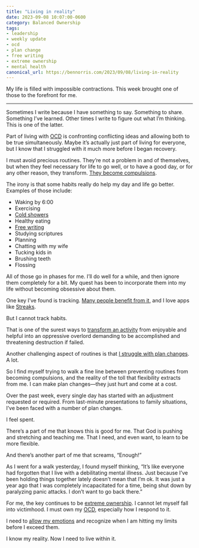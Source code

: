 ```yaml
---
title: "Living in reality"
date: 2023-09-08 10:07:00-0600
category: Balanced Ownership
tags:
- leadership
- weekly update
- ocd
- plan change
- free writing
- extreme ownership
- mental health
canonical_url: https://bennorris.com/2023/09/08/living-in-reality
---
```


My life is filled with impossible contractions. This week brought one of those to the forefront for me.

***

Sometimes I write because I have something to say. Something to share. Something I’ve learned. Other times I write to figure out what I’m thinking. This is one of the latter.

Part of living with [OCD](https://bennorris.com/tags/ocd/) is confronting conflicting ideas and allowing both to be true simultaneously. Maybe it’s actually just part of living for everyone, but I know that I struggled with it much more before I began recovery.

I must avoid precious routines. They’re not a problem in and of themselves, but when they feel necessary for life to go well, or to have a good day, or for any other reason, they transform. [They become compulsions](https://bennorris.com/2022/03/12/losing-my-routine).

The irony is that some habits really do help my day and life go better. Examples of those include:

- Waking by 6:00
- Exercising
- [Cold showers](https://bennorris.com/2022/08/26/experimenting-with-discomfort)
- Healthy eating
- [Free writing](https://bennorris.com/tags/free-writing/)
- Studying scriptures
- Planning
- Chatting with my wife
- Tucking kids in
- Brushing teeth
- Flossing

All of those go in phases for me. I’ll do well for a while, and then ignore them completely for a bit. My quest has been to incorporate them into my life without becoming obsessive about them.

One key I’ve found is tracking. [Many people benefit from it](https://austinkleon.com/2013/12/29/something-small-every-day/), and I love apps like [Streaks](https://streaksapp.com/).

But I cannot track habits.

That is one of the surest ways to [transform an activity](https://bennorris.com/2022/04/15/breaking-streaks) from enjoyable and helpful into an oppressive overlord demanding to be accomplished and threatening destruction if failed.

Another challenging aspect of routines is that [I struggle with plan changes](https://bennorris.com/tags/plan-change/). A lot.

So I find myself trying to walk a fine line between preventing routines from becoming compulsions, and the reality of the toll that flexibility extracts from me. I can make plan changes—they just hurt and come at a cost.

Over the past week, every single day has started with an adjustment requested or required. From last-minute presentations to family situations, I’ve been faced with a number of plan changes.

I feel spent.

There’s a part of me that knows this is good for me. That God is pushing and stretching and teaching me. That I need, and even want, to learn to be more flexible.

And there’s another part of me that screams, “Enough!”

As I went for a walk yesterday, I found myself thinking, “It’s like everyone had forgotten that I live with a debilitating mental illness. Just because I’ve been holding things together lately doesn’t mean that I’m ok. It was just a year ago that I was completely incapacitated for a time, being shut down by paralyzing panic attacks. I don’t want to go back there.”

For me, the key continues to be [extreme ownership](https://bennorris.com/tags/extreme-ownership/). I cannot let myself fall into victimhood. I must own my [OCD](https://bennorris.com/tags/ocd/), especially how I respond to it.

I need to [allow my emotions](https://bennorris.com/2019/05/02/allowing-emotions) and recognize when I am hitting my limits before I exceed them.

I know my reality. Now I need to live within it.




